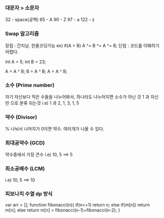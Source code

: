 ### 대문자 > 소문자

32 - space(공백)
65 - A
90 - Z
97 - a
122 - z

### Swap 알고리즘
장점 : 간지남. 한줄코딩가능 ex) if(A > B) A ^= B ^= A ^= B;
단점 : 코드를 이해하기 어렵다.

int A = 5;
int B = 23;

A = A ^ B;
B = A ^ B;
A = A ^ B;

### 소수 (Prime number)
자기 자신보다 작은 수들을 나누어봐서, 하나라도 나누어지면 소수가 아닌 것
1 과 자신만 으로 분류 되는것
i.e) 1 과 2,  1, 3,  1, 5

### 약수 (Divisor)
% 나눠서 나머지가 0이면 약수.
여러개가 나올 수 있다.

### 최대공약수 (GCD)
약수중에서 가장 큰수 
i.e) 10, 5 ==> 5

### 최소공배수 (LCM)
i.e) 10, 5 ==> 10

### 피보나치 수열 dp 방식
var arr = [];
function fibonacci(n){
    if(n<=1) return n;
    else if(m[n]) return m[n];
    else return m[n] = fibonacci(n-1)+fibonacci(n-2);
}